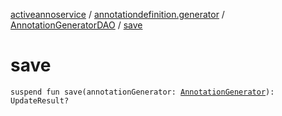 [activeannoservice](../../index.md) / [annotationdefinition.generator](../index.md) / [AnnotationGeneratorDAO](index.md) / [save](./save.md)

# save

`suspend fun save(annotationGenerator: `[`AnnotationGenerator`](../-annotation-generator/index.md)`): UpdateResult?`